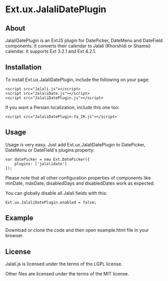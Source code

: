 Ext.ux.JalaliDatePlugin
=======================

About
-----
JalaliDatePlugin is an ExtJS plugin for DatePicker, DateMenu and DateField components. It converts their calendar to Jalali (Khorshidi or Shamsi) calendar. It supports Ext 3.2.1 and Ext 4.2.1.


Installation
------------
To install Ext.ux.JalaliDatePlugin, include the following on your page:

    <script src="Jalali.js"></script>
    <script src="JalaliDate.js"></script>
    <script src="JalaliDatePlugin.js"></script>

If you want a Persian localization, include this one too:

    <script src="JalaliDatePlugin-fa_IR.js"></script>


Usage
-----
Usage is very easy. Just add Ext.ux.JalaliDatePlugin to DatePicker, DateMenu or DateField's plugins property:

    var datePicker = new Ext.DatePicker({
        plugins: ['jalalidate']
    });

Please note that all other configuration properties of components like minDate, maxDate, disabledDays and disabledDates work as expected.

You can globally disable all Jalali fields with this:

    Ext.ux.JalaliDatePlugin.enabled = false;


Example
-------
Download or clone the code and then open example.html file in your browser.


License
-------
Jalali.js is licensed under the terms of the LGPL license.

Other files are licensed under the terms of the MIT license.

